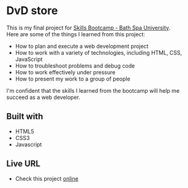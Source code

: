  # DvD store

This is my final project for [Skills Bootcamp - Bath Spa University](https://www.bathspa.ac.uk/news-and-events/news/skills-bootcamps/).<br/>
Here are some of the things I learned from this project:
 - How to plan and execute a web development project
 - How to work with a variety of technologies, including HTML, CSS, JavaScript
 - How to troubleshoot problems and debug code
 - How to work effectively under pressure
 - How to present my work to a group of people
   
I'm confident that the skills I learned from the bootcamp will help me succeed as a web developer.

## Built with

- HTML5
- CSS3
- Javascript

## Live URL

- Check this project [online](https://alfo-code.github.io/dvd-store/)


 
